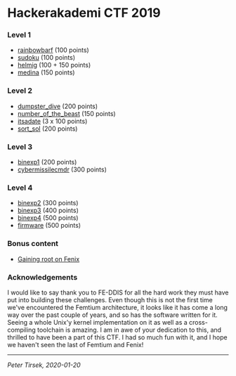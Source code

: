# Hackerakademi CTF 2019

### Level 1

* [rainbowbarf](rainbowbarf.md) (100 points)
* [sudoku](sudoku.md) (100 points)
* [helmig](helmig.md) (100 + 150 points)
* [medina](medina.md) (150 points)


### Level 2

* [dumpster_dive](dumpster_dive.md) (200 points)
* [number_of_the_beast](number_of_the_beast.md) (150 points)
* [itsadate](itsadate.md) (3 x 100 points)
* [sort_sol](sort_sol.md) (200 points)


### Level 3

* [binexp1](binexp1.md) (200 points)
* [cybermissilecmdr](cybermc.md) (300 points)


### Level 4

* [binexp2](binexp2.md) (300 points)
* [binexp3](binexp3.md) (400 points)
* [binexp4](binexp4.md) (500 points)
* [firmware](firmware.md) (500 points)


### Bonus content

* [Gaining root on Fenix](root-on-fenix.md)


### Acknowledgements

I would like to say thank you to FE-DDIS for all the hard work they must have
put into building these challenges. Even though this is not the first time
we've encountered the Femtium architecture, it looks like it has come a long
way over the past couple of years, and so has the software written for it.
Seeing a whole Unix'y kernel implementation on it as well as a cross-compiling
toolchain is amazing. I am in awe of your dedication to this, and thrilled to
have been a part of this CTF. I had so much fun with it, and I hope we haven't
seen the last of Femtium and Fenix!


---
_Peter Tirsek, 2020-01-20_
